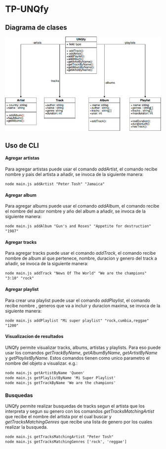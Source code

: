 # TP-UNQfy

## Diagrama de clases

 ![Diagrama UML](./diagrama_uml.jpg)


## Uso de CLI
  #### Agregar artistas
   Para agregar artistas puede usar el comando *addArtist*, el comando recibe nombre y pais del artista a añadir, se invoca de la siguiente manera:

    node main.js addArtist "Peter Tosh" "Jamaica"

  #### Agregar album
   Para agregar albums puede usar el comando *addAlbum*, el comando recibe el nombre del autor nombre y año del album a añadir, se invoca de la siguiente manera:
   
    node main.js addAlbum "Gun's and Roses" "Appetite for destruction" "1987"

  #### Agregar tracks
   Para agregar tracks puede usar el comando *addTrack*, el comando recibe nombre de album al que pertenece, nombre, duracion y genero del track a añadir, se invoca de la siguiente manera:
   
    node main.js addTrack "News Of The World" "We are the champions" "3:10" "rock"

  #### Agregar playlist
   Para crear una playlist puede usar el comando *addPlaylist*, el comando recibe nombre , generos que va a incluir y duracion maxima, se invoca de la siguiente manera:
   
    node main.js addPlaylist "Mi super playlist" "rock,cumbia,reggae" "1200"

  #### Visualizacion de resultados
  UNQfy permite visualizar tracks, albums, artistas y playlists. Para eso puede usar los comandos *getTrackByName*, *getAlbumByName*, *getArtistByName* y *getPlaylistByName*. Estos comandos tienen como unico parametro el nombre del objeto a visualizar.
    e.g.:  
   
    node main.js getArtistByName 'Queen'
    node main.js getPlaylistByName 'Mi Super Playlist'
    node main.js getTrackByName 'We are the champions'

### Busquedas 

  UNQfy permite realizar busquedas de tracks segun el artista que los interpreta y segun su genero con los comandos *getTracksMatchingArtist* que recibe el nombre del artista por el cual buscar y *getTracksMatchingGenres* que recibe una lista de genero por los cuales realizar la busqueda.

    node main.js getTracksMatchingArtist "Peter Tosh"
    node main.js getTracksMatchingGenres ['rock', 'reggae']

